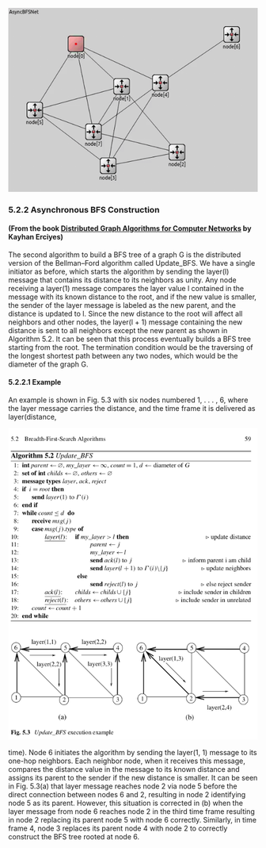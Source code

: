 ![simulation gif](https://github.com/andreyuhai/asynchronous-bfs-omnet/blob/master/simulation_sample.gif)


### 5.2.2 Asynchronous BFS Construction 

#### (From the book [Distributed Graph Algorithms for Computer Networks](https://www.amazon.com/Distributed-Algorithms-Computer-Networks-Communications/dp/1447151720) by Kayhan Erciyes)

The second algorithm to build a BFS tree of a graph G is the distributed version
of the Bellman–Ford algorithm called Update_BFS. We have a single initiator as
before, which starts the algorithm by sending the layer(l) message that contains its distance to its neighbors as unity. Any node receiving a layer(1) message compares the layer value l contained in the message with its known distance to the root, and if the new value is smaller, the sender of the layer message is labeled as the new parent, and the distance is updated to l. Since the new distance to the root will affect all neighbors and other nodes, the layer(l + 1) message containing the new distance is sent to all neighbors except the new parent as shown in Algorithm 5.2. It can be seen that this process eventually builds a BFS tree starting from the root. The termination condition would be the traversing of the longest shortest path between any two nodes, which would be the diameter of the graph G.

#### 5.2.2.1 Example

An example is shown in Fig. 5.3 with six nodes numbered 1, . . . , 6, where the layer message carries the distance, and the time frame it is delivered as layer(distance,

![Algorithm](https://raw.githubusercontent.com/andreyuhai/asynchronous-bfs-omnet/master/algorithm.png)

time). Node 6 initiates the algorithm by sending the layer(1, 1) message to its one-hop neighbors. Each neighbor node, when it receives this message, compares the distance value in the message to its known distance and assigns its parent to the sender if the new distance is smaller. It can be seen in Fig. 5.3(a) that layer message reaches node 2 via node 5 before the direct connection between nodes 6 and 2, resulting in node 2 identifying node 5 as its parent. However, this situation is corrected in (b) when the layer message from node 6 reaches node 2 in the third time frame resulting in node 2 replacing its parent node 5 with node 6 correctly. Similarly, in time frame 4, node 3 replaces its parent node 4 with node 2 to correctly construct the BFS tree rooted at node 6.
